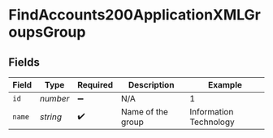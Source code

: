# FindAccounts200ApplicationXMLGroupsGroup


## Fields

| Field                  | Type                   | Required               | Description            | Example                |
| ---------------------- | ---------------------- | ---------------------- | ---------------------- | ---------------------- |
| `id`                   | *number*               | :heavy_minus_sign:     | N/A                    | 1                      |
| `name`                 | *string*               | :heavy_check_mark:     | Name of the group      | Information Technology |